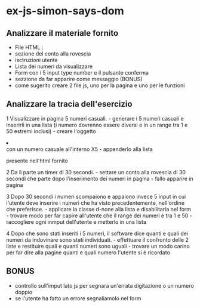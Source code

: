 # ex-js-simon-says-dom

## Analizzare il materiale fornito

- File HTML :
 - <!-- <div id="countdown" class="fs-1 fw-bolder"></div> --> sezione del conto alla rovescia
 - <!-- <p id="instructions">Memorizza i numeri entro il tempo limite!</p> --> isctruzioni utente
 - <!-- <ul id="numbers-list" class="d-flex gap-5 list-unstyled"></ul> --> Lista dei numeri da visualizzare
 - <!-- <form id="answers-form" class="d-none"> --> Form con i 5 input type number e il pulsante conferma
 - <!-- <p class="text-danger text-center" id="message"></p> --> sezzione da far apparire come messaggio (BONUS)
 - come sugerito creare 2 file js, uno per la pagina e uno per le funzioni

## Analizzare la tracia dell'esercizio
1 Visualizzare in pagina 5 numeri casuali.
    - generare i 5 numeri casuali e inserirli in una lista (i numero dovrenno essere diversi e in un range tra 1 e 50 estremi inclusi)
    - creare l'oggetto <li></li> con un numero casuale all'interno X5
    - appenderlo alla lista <ul></ul> presente nell'html fornito

2 Da lì parte un timer di 30 secondi. 
    - settare un conto alla rovescia di 30 secondi che parte dopo l'inserimento dei numeri in pagina
    - fallo apparire in pagina

3 Dopo 30 secondi i numeri scompaiono e appaiono invece 5 input in cui l'utente deve inserire i numeri che ha visto precedentemente, nell'ordine che preferisce.
    - applicare la classe d-none alla lista e disabilitarla nel form
    - trovare modo per far capire all'utente che il range dei numeri è tra 1 e 50
    - raccogliere ogni inmput dell'utente e metterlo in una lista

4 Dopo che sono stati inseriti i 5 numeri, il software dice quanti e quali dei numeri da indovinare sono stati individuati.
    - effettuare il confronto delle 2 liste e restituire quali e quanti numeri sono uguali
    - trovare un modo carino per far dire alla pagine quanti e quali numero l'utente si è ricordato

## BONUS

- controllo sull'imput lato js per segnara un'errata digitazione o un numero doppio
- se l'utente ha fatto un errore segnaliamolo nel form